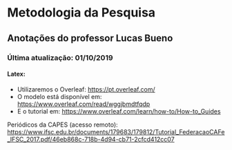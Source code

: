 # Metodologia da Pesquisa

## Anotações do professor Lucas Bueno

### Última atualização: 01/10/2019

#### Latex:

- Utilizaremos o Overleaf: https://pt.overleaf.com/
- O modelo está disponível em: https://www.overleaf.com/read/wggjbmdtfqdp
- E o tutorial em: https://www.overleaf.com/learn/how-to/How-to_Guides

Periódicos da CAPES (acesso remoto): https://www.ifsc.edu.br/documents/179683/179812/Tutorial_FederacaoCAFe_IFSC_2017.pdf/46eb868c-718b-4d94-cb71-2cfcd412cc07


